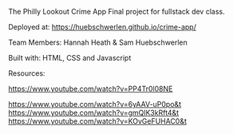 The Philly Lookout Crime App
Final project for fullstack dev class. 

Deployed at: https://huebschwerlen.github.io/crime-app/

Team Members: Hannah Heath & Sam Huebschwerlen


Built with: HTML, CSS and Javascript


Resources: 

https://www.youtube.com/watch?v=PP4Tr0l08NE

https://www.youtube.com/watch?v=6yAAV-uP0po&t
https://www.youtube.com/watch?v=gmQlK3kRft4&t
https://www.youtube.com/watch?v=KOvGeFUHAC0&t

